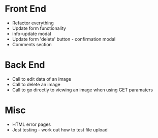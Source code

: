 # Front End

- Refactor everything
- Update form functionality
- info-update modal
- Update form 'delete' button - confirmation modal
- Comments section

# Back End

- Call to edit data of an image
- Call to delete an image
- Call to go directly to viewing an image when using GET paramaters

# Misc
- HTML error pages
- Jest testing - work out how to test file upload

